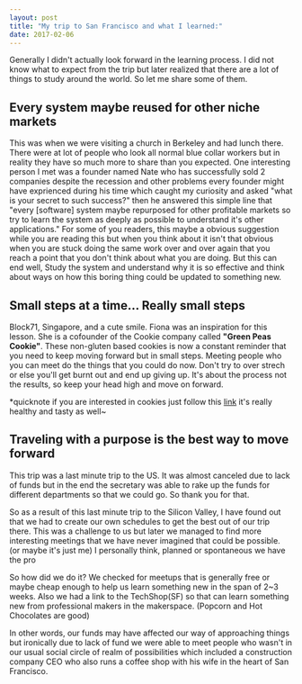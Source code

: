```yaml
---
layout: post
title: "My trip to San Francisco and what I learned:"
date: 2017-02-06
---
```


Generally I didn't actually look forward in the learning process. I did not know what to expect from the trip but later realized that there are a lot of things to study around the world. So let me share some of them.

Every system maybe reused for other niche markets 
--------------------------------------------------

 This was when we were visiting a church in Berkeley and had lunch there. There were at lot of people who look all normal blue collar workers but in reality they have so much more to share than you expected. One interesting person I met was a founder named Nate who has successfully sold 2 companies despite the recession and other problems every founder might have exprienced during his time which caught my curiosity and asked "what is your secret to such success?" then he answered this simple line that "every [software] system maybe repurposed for other profitable markets so try to learn the system as deeply as possible to understand it's other applications."
 For some of you readers, this maybe a obvious suggestion while you are reading this but when you think about it isn't that obvious when you are stuck doing the same work over and over again that you reach a point that you don't think about what you are doing. But this can end well, Study the system and understand why it is so effective and think about ways on how this boring thing could be updated to something new.

Small steps at a time... Really small steps
-------------------------------------------

 Block71, Singapore, and a cute smile. Fiona was an inspiration for this lesson. She is a cofounder of the Cookie company called **"Green Peas Cookie"**. These non-gluten based cookies is now a constant reminder that you need to keep moving forward but in small steps. Meeting people who you can meet do the things that you could do now. Don't try to over strech or else you'll get burnt out and end up giving up. It's about the process not the results, so keep your head high and move on forward. 

*quicknote if you are interested in cookies just follow this [link](https://www.greenpeacookie.com/)
it's really healthy and tasty as well~

Traveling with a purpose is the best way to move forward
--------------------------------------------------------

 This trip was a last minute trip to the US. It was almost canceled due to lack of funds but in the end the secretary was able to rake up the funds for different departments so that we could go. So thank you for that.

 So as a result of this last minute trip to the Silicon Valley, I have found out that we had to create our own schedules to get the best out of our trip there. This was a challenge to us but later we managed to find more interesting meetings that we have never imagined that could be possible. (or maybe it's just me) I personally think, planned or spontaneous we have the pro

 So how did we do it? We checked for meetups that is generally free or maybe cheap enough to help us learn something new in the span of 2~3 weeks. Also we had a link to the TechShop(SF) so that can learn something new from professional makers in the makerspace. (Popcorn and Hot Chocolates are good)

 In other words, our funds may have affected our way of approaching things but ironically due to lack of fund we were able to meet people who wasn't in our usual social circle of realm of possibilities which included a construction company CEO who also runs a coffee shop with his wife in the heart of San Francisco.


